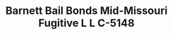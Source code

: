---
f_zip-code: 63640
f_state-code: MO
title: Barnett Bail Bonds Mid-Missouri Fugitive L L C-5148
f_phone: 573-631-9086
f_city-only: Farmington
f_address: Farmington Farmington
f_location-unique-id: '5148'
slug: barnett-bail-bonds-mid-missouri-fugitive-l-l-c-5148
updated-on: '2024-05-30T13:46:58.046Z'
created-on: '2024-05-30T13:36:59.803Z'
published-on: '2024-05-30T13:54:32.469Z'
f_city-state: cms/city/farmington-mo.md
f_company: cms/company/barnett-bail-bonds-mid-missouri-fugitive-l-l-c.md
f_state: cms/state/missouri.md
layout: '[payday-loan].html'
tags: payday-loan
---